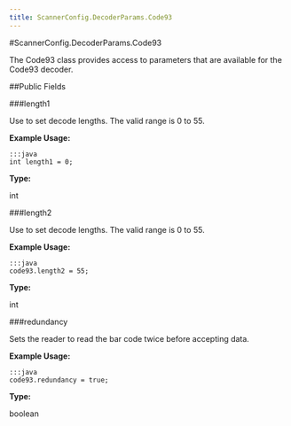 ```yaml
---
title: ScannerConfig.DecoderParams.Code93
---
```

#ScannerConfig.DecoderParams.Code93

The Code93 class provides access to parameters that are available for
 the Code93 decoder.

##Public Fields

###length1

Use to set decode lengths. The valid range is 0 to 55.

 

**Example Usage:**
	
	:::java	
	int length1 = 0;


**Type:**

int

###length2

Use to set decode lengths. The valid range is 0 to 55.

 

**Example Usage:**
	
	:::java	
	code93.length2 = 55;


**Type:**

int

###redundancy

Sets the reader to read the bar code twice before accepting data.

 

**Example Usage:**
	
	:::java	
	code93.redundancy = true;


**Type:**

boolean

